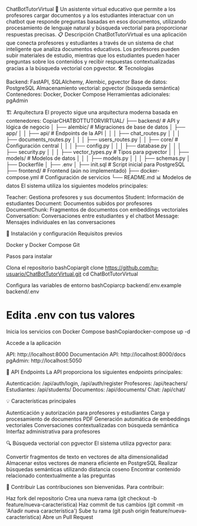 ChatBotTutorVirtual 🤖
Un asistente virtual educativo que permite a los profesores cargar documentos y a los estudiantes interactuar con un chatbot que responde preguntas basadas en esos documentos, utilizando procesamiento de lenguaje natural y búsqueda vectorial para proporcionar respuestas precisas.
📋 Descripción
ChatBotTutorVirtual es una aplicación que conecta profesores y estudiantes a través de un sistema de chat inteligente que analiza documentos educativos. Los profesores pueden subir materiales de estudio, mientras que los estudiantes pueden hacer preguntas sobre los contenidos y recibir respuestas contextualizadas gracias a la búsqueda vectorial con pgvector.
🛠️ Tecnologías

Backend: FastAPI, SQLAlchemy, Alembic, pgvector
Base de datos: PostgreSQL
Almacenamiento vectorial: pgvector (búsqueda semántica)
Contenedores: Docker, Docker Compose
Herramientas adicionales: pgAdmin

🏗️ Arquitectura
El proyecto sigue una arquitectura moderna basada en contenedores:
CopiarCHATBOTTUTORVIRTUAL/
├── backend/                  # API y lógica de negocio
│   ├── alembic/              # Migraciones de base de datos
│   ├── app/
│   │   ├── api/              # Endpoints de la API
│   │   │   ├── chat_routes.py
│   │   │   ├── documents_routes.py
│   │   │   ├── users_routes.py
│   │   ├── core/             # Configuración central
│   │   │   ├── config.py
│   │   │   ├── database.py
│   │   │   ├── security.py
│   │   │   ├── vector_types.py  # Tipos para pgvector
│   │   ├── models/           # Modelos de datos
│   │   │   ├── models.py
│   │   │   ├── schemas.py
│   ├── Dockerfile
│   ├── .env
│   ├── init.sql              # Script inicial para PostgreSQL
├── frontend/                 # Frontend (aún no implementado)
├── docker-compose.yml        # Configuración de servicios
└── README.md
📊 Modelos de datos
El sistema utiliza los siguientes modelos principales:

Teacher: Gestiona profesores y sus documentos
Student: Información de estudiantes
Document: Documentos subidos por profesores
DocumentChunk: Fragmentos de documentos con embeddings vectoriales
Conversation: Conversaciones entre estudiantes y el chatbot
Message: Mensajes individuales en las conversaciones

🚀 Instalación y configuración
Requisitos previos

Docker y Docker Compose
Git

Pasos para instalar

Clona el repositorio
bashCopiargit clone https://github.com/tu-usuario/ChatBotTutorVirtual.git
cd ChatBotTutorVirtual

Configura las variables de entorno
bashCopiarcp backend/.env.example backend/.env
# Edita .env con tus valores

Inicia los servicios con Docker Compose
bashCopiardocker-compose up -d

Accede a la aplicación

API: http://localhost:8000
Documentación API: http://localhost:8000/docs
pgAdmin: http://localhost:5050



📄 API Endpoints
La API proporciona los siguientes endpoints principales:

Autenticación: /api/auth/login, /api/auth/register
Profesores: /api/teachers/
Estudiantes: /api/students/
Documentos: /api/documents/
Chat: /api/chat/

💡 Características principales

Autenticación y autorización para profesores y estudiantes
Carga y procesamiento de documentos PDF
Generación automática de embeddings vectoriales
Conversaciones contextualizadas con búsqueda semántica
Interfaz administrativa para profesores

🔍 Búsqueda vectorial con pgvector
El sistema utiliza pgvector para:

Convertir fragmentos de texto en vectores de alta dimensionalidad
Almacenar estos vectores de manera eficiente en PostgreSQL
Realizar búsquedas semánticas utilizando distancia coseno
Encontrar contenido relacionado contextualmente a las preguntas

👥 Contribuir
Las contribuciones son bienvenidas. Para contribuir:

Haz fork del repositorio
Crea una nueva rama (git checkout -b feature/nueva-caracteristica)
Haz commit de tus cambios (git commit -m 'Añadir nueva característica')
Sube tu rama (git push origin feature/nueva-caracteristica)
Abre un Pull Request